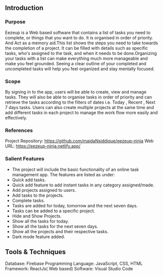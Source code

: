 ## Introduction
### Purpose
Eezeup is a Web based software that contains  a list of tasks you need to complete, or things that you want to do. It is organised in order of priority. And Act as a memory aid.This list shows the steps you need to take towards the completion of a project. It can be filled with details such as specific tasks, who's assigned to the task, and when it needs to be done.Organizing your tasks with a list can make everything much more manageable and make you feel grounded. Seeing a clear outline of your completed and uncompleted tasks will help you feel organized and stay mentally focused.
### Scope
By signing in to the app, users will be able to create, view and manage tasks. They will also be able to organise tasks  in order of priority and can retrieve the tasks according to the filters of dates i.e. Today , Recent , Next 7 days tasks.
Users can also create multiple projects at the same time and add different tasks in each project to manage the work flow more easily and effectively.
### References
Project Repository: https://github.com/maidaNsiddique/eezeup-ninja
Web URL: https://eezeup-ninja.netlify.app/
### Salient Features
- The project will include the basic functionality of an online task management app. The features are listed as under:
- Quick add tasks.
- Quick add feature to add instant tasks in any category assigned/made.
- Add projects assigned to users.
- Add tasks to the projects. 
- Complete tasks.
- Tasks are added for today, tomorrow and the next seven days.
- Tasks can be added to a specific project.
- Hide and Show Projects.
- Show all the tasks for today.
- Show all the tasks for the next seven days.
- Show all the projects and their respective tasks.
- Dark mode feature added.
## Tools & Techniques
Database: Firebase
Programming Language: JavaScript, CSS, HTML
Framework: ReactJs( Web based)
Software: Visual Studio Code
